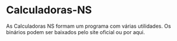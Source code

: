 # Calculadoras-NS
As Calculadoras NS formam um programa com várias utilidades. Os binários podem ser baixados pelo site oficial ou por aqui.
